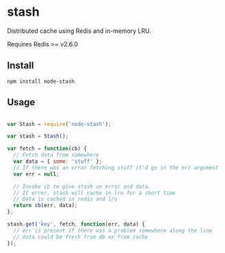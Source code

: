 stash
=====

Distributed cache using Redis and in-memory LRU.

Requires Redis >= v2.6.0

## Install

    npm install node-stash

## Usage

```javascript

var Stash = require('node-stash');

var stash = Stash();

var fetch = function(cb) {
  // Fetch data from somewhere
  var data = { some: 'stuff' };
  // If there was an error fetching stuff it'd go in the err argument
  var err = null;

  // Invoke cb to give stash an error and data.
  // If error, stash will cache in lru for a short time
  // Data is cached in redis and lru
  return cb(err, data);
};

stash.get('key', fetch, function(err, data) {
  // err is present if there was a problem somewhere along the line
  // data could be fresh from db or from cache
});

```
